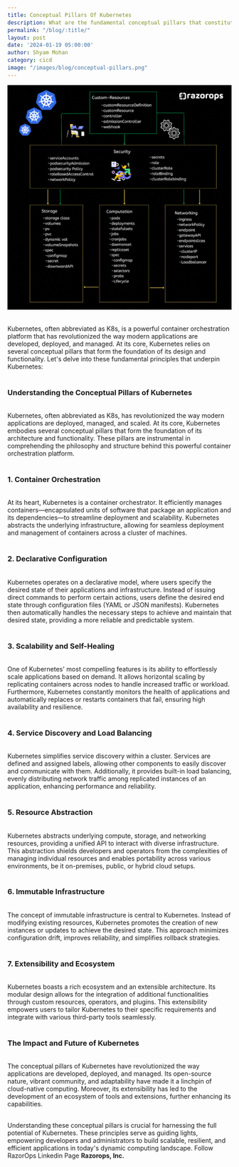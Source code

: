 ```yaml
---
title: Conceptual Pillars Of Kubernetes
description: What are the fundamental conceptual pillars that constitute the foundation of Kubernetes, a container orchestration platform?
permalink: "/blog/:title/"
layout: post
date: '2024-01-19 05:00:00'
author: Shyam Mohan
category: cicd
image: "/images/blog/conceptual-pillars.png"
---
```


![](/images/blog/conceptual-pillars-of-kubernetes.gif)
<br>
<br>


Kubernetes, often abbreviated as K8s, is a powerful container orchestration platform that has revolutionized the way modern applications are developed, deployed, and managed. At its core, Kubernetes relies on several conceptual pillars that form the foundation of its design and functionality. Let's delve into these fundamental principles that underpin Kubernetes:
<br>
<br>

### **Understanding the Conceptual Pillars of Kubernetes**
<br>
Kubernetes, often abbreviated as K8s, has revolutionized the way modern applications are deployed, managed, and scaled. At its core, Kubernetes embodies several conceptual pillars that form the foundation of its architecture and functionality. These pillars are instrumental in comprehending the philosophy and structure behind this powerful container orchestration platform.
<br>
<br>

### **1. Container Orchestration**
<br>
At its heart, Kubernetes is a container orchestrator. It efficiently manages containers—encapsulated units of software that package an application and its dependencies—to streamline deployment and scalability. Kubernetes abstracts the underlying infrastructure, allowing for seamless deployment and management of containers across a cluster of machines.
<br>
<br>

### **2. Declarative Configuration**
<br>
Kubernetes operates on a declarative model, where users specify the desired state of their applications and infrastructure. Instead of issuing direct commands to perform certain actions, users define the desired end state through configuration files (YAML or JSON manifests). Kubernetes then automatically handles the necessary steps to achieve and maintain that desired state, providing a more reliable and predictable system.
<br>
<br>

### **3. Scalability and Self-Healing**
<br>
One of Kubernetes' most compelling features is its ability to effortlessly scale applications based on demand. It allows horizontal scaling by replicating containers across nodes to handle increased traffic or workload. Furthermore, Kubernetes constantly monitors the health of applications and automatically replaces or restarts containers that fail, ensuring high availability and resilience.
<br>
<br>

### **4. Service Discovery and Load Balancing**
<br>
Kubernetes simplifies service discovery within a cluster. Services are defined and assigned labels, allowing other components to easily discover and communicate with them. Additionally, it provides built-in load balancing, evenly distributing network traffic among replicated instances of an application, enhancing performance and reliability.
<br>
<br>

### **5. Resource Abstraction**
<br>
Kubernetes abstracts underlying compute, storage, and networking resources, providing a unified API to interact with diverse infrastructure. This abstraction shields developers and operators from the complexities of managing individual resources and enables portability across various environments, be it on-premises, public, or hybrid cloud setups.
<br>
<br>

### **6. Immutable Infrastructure**
<br>
The concept of immutable infrastructure is central to Kubernetes. Instead of modifying existing resources, Kubernetes promotes the creation of new instances or updates to achieve the desired state. This approach minimizes configuration drift, improves reliability, and simplifies rollback strategies.
<br>
<br>

### **7. Extensibility and Ecosystem**
<br>
Kubernetes boasts a rich ecosystem and an extensible architecture. Its modular design allows for the integration of additional functionalities through custom resources, operators, and plugins. This extensibility empowers users to tailor Kubernetes to their specific requirements and integrate with various third-party tools seamlessly.
<br>
<br>

### **The Impact and Future of Kubernetes**
<br>
The conceptual pillars of Kubernetes have revolutionized the way applications are developed, deployed, and managed. Its open-source nature, vibrant community, and adaptability have made it a linchpin of cloud-native computing. Moreover, its extensibility has led to the development of an ecosystem of tools and extensions, further enhancing its capabilities.
<br>
<br>

Understanding these conceptual pillars is crucial for harnessing the full potential of Kubernetes. These principles serve as guiding lights, empowering developers and administrators to build scalable, resilient, and efficient applications in today's dynamic computing landscape. Follow RazorOps Linkedin Page <a href="https://www.linkedin.com/company/razorops/" target=_blank style="text-decoration: none"> <b>Razorops, Inc.</b></a>